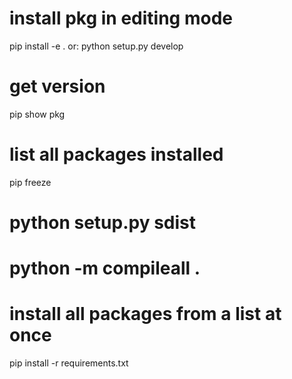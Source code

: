 # install pkg in editing mode
pip install -e .
or: python setup.py develop

# get version 
pip show pkg

# list all packages installed
pip freeze

# python setup.py sdist

# python -m compileall .

# install all packages from a list at once
pip install -r requirements.txt